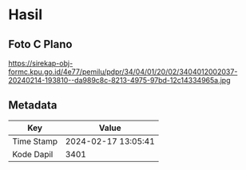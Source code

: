 # Hasil

## Foto C Plano

https://sirekap-obj-formc.kpu.go.id/4e77/pemilu/pdpr/34/04/01/20/02/3404012002037-20240214-193810--da989c8c-8213-4975-97bd-12c14334965a.jpg


## Metadata

| Key        | Value               |
| ---------- | ------------------- |
| Time Stamp | 2024-02-17 13:05:41 |
| Kode Dapil | 3401                |



